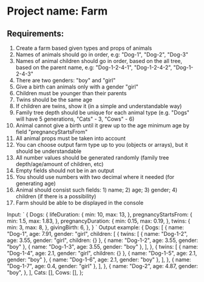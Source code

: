 # Project name: Farm

## Requirements:

1. Create a farm based given types and props of animals
2. Names of animals should go in order, e.g: "Dog-1", "Dog-2", "Dog-3"
3. Names of animal children should go in order, based on the all tree, based on the parent name, e.g: "Dog-1-2-4-1", "Dog-1-2-4-2", "Dog-1-2-4-3"
4. There are two genders: "boy" and "girl"
5. Give a birth can animals only with a gender "girl"
6. Children must be younger than their parents
7. Twins should be the same age
8. If children are twins, show it (in a simple and understandable way)
9. Family tree depth should be unique for each animal type (e.g. "Dogs" will have 5 generations, "Cats" - 3, "Cows" - 6)
10. Animal cannot give a birth until it grew up to the age minimum age by field "pregnancyStartsFrom"
11. All animal props must be taken into account
12. You can choose output farm type up to you (objects or arrays), but it should be understandable
13. All number values should be generated randomly (family tree depth/age/amount of children, etc)
14. Empty fields should not be in an output
15. You should use numbers with two decimal where it needed (for generating age)
16. Animal should consist such fields: 1) name; 2) age; 3) gender; 4) children (if there is a possibility)
17. Farm should be able to be displayed in the console

Input:
\`
{
Dogs: {
lifeDuration: {
min: 10,
max: 13,
},
pregnancyStartsFrom: {
min: 1.5,
max: 1.83,
},
pregnancyDuration: {
min: 0.15,
max: 0.19,
},
twins: {
min: 3,
max: 8,
},
givingBirth: 6,
},
}
`
Output example:
{
Dogs: [
{
name: "Dog-1",
age: 7.91,
gender: "girl",
children: [
{
twins: [
{ name: "Dog-1-2", age: 3.55, gender: "girl", children: {} },
{ name: "Dog-1-2", age: 3.55, gender: "boy" },
{ name: "Dog-1-3", age: 3.55, gender: "boy" },
],
},
{
twins: [
{ name: "Dog-1-4", age: 2.1, gender: "girl", children: {} },
{ name: "Dog-1-5", age: 2.1, gender: "boy" },
{ name: "Dog-1-6", age: 2.1, gender: "boy" },
],
},
{ name: "Dog-1-7", age: 0.4, gender: "girl" },
],
},
{
name: "Dog-2",
age: 4.87,
gender: "boy",
},
],
Cats: [],
Cows: [],
};
